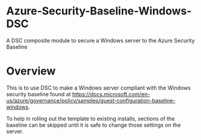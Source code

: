 # Azure-Security-Baseline-Windows-DSC
A DSC composite module to secure a Windows server to the Azure Security Baseline

# Overview
This is to use DSC to make a Windows server compliant with the Windows security baseline found at https://docs.microsoft.com/en-us/azure/governance/policy/samples/guest-configuration-baseline-windows.

To help in rolling out the template to existing installs, sections of the baseline can be skipped until it is safe to change those settings on the server.